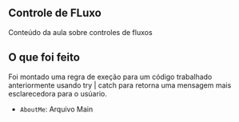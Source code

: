 ## Controle de FLuxo

Conteúdo da aula sobre controles de fluxos

## O que foi feito

Foi montado uma regra de exeção para um código trabalhado anteriormente 
usando try | catch para retorna uma mensagem mais esclarecedora para o usúario.

- `AboutMe`: Arquivo Main